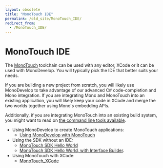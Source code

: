 ```yaml
---
layout: obsolete
title: "MonoTouch IDE"
permalink: /old_site/MonoTouch_IDE/
redirect_from:
  - /MonoTouch_IDE/
---
```


MonoTouch IDE
=============

The [MonoTouch]({{site.github.url}}/old_site/MonoTouch "MonoTouch") toolchain can be used with any editor, XCode or it can be used with MonoDevelop. You will typically pick the IDE that better suits your needs.

If you are building a new project from scratch, you will likely use MonoDevelop to take advantage of our advanced C\# code-completion and Mono integration. If you are integrating Mono and MonoTouch into an existing application, you will likely keep your code in XCode and merge the two worlds together using Mono's embedding APIs.

Additionally, if you are integrating MonoTouch into an existing build system, you might want to read on [the command line tools available](#Command_Line_Integration).

-   Using MonoDevelop to create MonoTouch applications:
    -   [Using MonoDevelop with MonoTouch]({{site.github.url}}/old_site/MonoTouch_Tutorial_MonoDevelop_HelloWorld "MonoTouch Tutorial MonoDevelop HelloWorld")
-   Using the SDK without an IDE:
    -   [MonoTouch SDK Hello World]({{site.github.url}}/old_site/MonoTouch_Tutorial_HelloiPhone "MonoTouch Tutorial HelloiPhone")
    -   [MonoTouch SDK Hello World, with Interface Builder]({{site.github.url}}/old_site/MonoTouch_Tutorial_HelloIB "MonoTouch Tutorial HelloIB").
-   Using MonoTouch with XCode:
    -   [MonoTouch\_XCode]({{site.github.url}}/old_site/MonoTouch_XCode "MonoTouch XCode")



